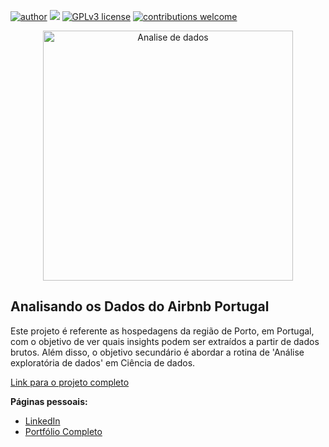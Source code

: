 [![author](https://img.shields.io/badge/author-allansuzuki-red.svg)](https://www.linkedin.com/in/allanysuzuki/) [![](https://img.shields.io/badge/python-3.7+-blue.svg)](https://www.python.org/downloads/release/python-365/) [![GPLv3 license](https://img.shields.io/badge/License-GPLv3-blue.svg)](http://perso.crans.org/besson/LICENSE.html) [![contributions welcome](https://img.shields.io/badge/contributions-welcome-brightgreen.svg?style=flat)](https://github.com/allansuzuki/AirbnbPT_Analisys/issues)

<p align="center">
  <img src="https://img.freepik.com/fotos-gratis/conceito-de-negocio-com-holografia-grafica_23-2149160934.jpg?t=st=1651347466~exp=1651348066~hmac=66400a4bc5289d59b53f0af6f46d326e5d5b8a6ea377b51c327a74f011bc845e&w=900" alt="Analise de dados"height=400px >
</p>

## Analisando os Dados do Airbnb Portugal

Este projeto é referente as hospedagens da região de Porto, em Portugal, com o objetivo de ver quais insights podem ser extraídos a partir de dados brutos. Além disso, o objetivo secundário é abordar a rotina de 'Análise exploratória de dados' em Ciência de dados.

[Link para o projeto completo](https://colab.research.google.com/drive/1mFEBeqQFm-fQstwsdH85zn7sxH-ngIoz?usp=sharing)

**Páginas pessoais:**
* [LinkedIn](https://www.linkedin.com/in/allanysuzuki/)
* [Portfólio Completo](https://github.com/allansuzuki/portfolio)

